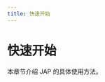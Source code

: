 ```yaml
---
title: 快速开始
---
```


# 快速开始

本章节介绍 JAP 的具体使用方法。


<ref-link :link='`/quickstart/notice`' :title="`须知`"/>
<ref-link :link='`/quickstart/explain`' :title="`名词解释`"/>
<ref-link :link='`/quickstart/jap-simple`' :title="`使用 jap-simple`"/>
<ref-link :link='`/quickstart/jap-social`' :title="`使用 jap-social`"/>
<ref-link :link='`/quickstart/jap-oauth2`' :title="`使用 jap-oauth2`"/>
<ref-link :link='`/quickstart/jap-oidc`' :title="`使用 jap-oidc`"/>
<ref-link :link='`/quickstart/jap-sso`' :title="`使用 jap-sso`"/>
<ref-link :link='`/quickstart/error_code`' :title="`异常代码`"/>
